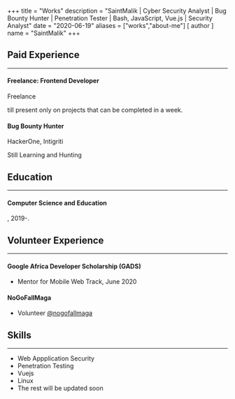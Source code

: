 +++
title = "Works"
description = "SaintMalik | Cyber Security Analyst | Bug Bounty Hunter | Penetration Tester | Bash, JavaScript, Vue.js | Security Analyst"
date = "2020-06-19"
aliases = ["works","about-me"]
[ author ] 
name = "SaintMalik"
+++

## Paid Experience
* * *
#### Freelance: Frontend Developer
 Freelance

 till present only on projects that can be completed in a week.

#### Bug Bounty Hunter
HackerOne, Intigriti

Still Learning and Hunting

## Education
* * *
#### Computer Science and Education
, 2019-.

## Volunteer Experience
* * *
#### Google Africa Developer Scholarship (GADS)
-   Mentor for Mobile Web Track, June 2020
#### NoGoFallMaga
-   Volunteer [@nogofallmaga](http://twitter.com/nogofallmaga)

## Skills 
* * *
- Web Appplication Security
- Penetration Testing
- Vuejs
- Linux
- The rest will be updated soon